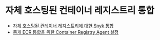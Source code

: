 # 자체 호스팅된 컨테이너 레지스트리 통합

* [자체 호스팅된 컨테이너 레지스트리에 대한 Snyk 통합](snyk-integration-to-self-hosted-container-registries.md)
* [중개 ECR 통합을 위한 Container Registry Agent 설정](setting-up-the-container-registry-agent-for-a-brokered-ecr-integration.md)
